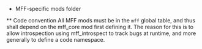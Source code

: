 * MFF-specific mods folder

** Code convention
All MFF mods must be in the `mff` global table, and thus shall depend on the mff_core mod first defining it.
The reason for this is to allow introspection using mff_introspect to track bugs at runtime, and more generally to define a code namespace.
